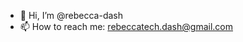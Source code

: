 - 👋 Hi, I’m @rebecca-dash
- 📫 How to reach me: rebeccatech.dash@gmail.com

<!---
rebecca-dash/rebecca-dash is a ✨ special ✨ repository because its `README.md` (this file) appears on your GitHub profile.
You can click the Preview link to take a look at your changes.
--->
